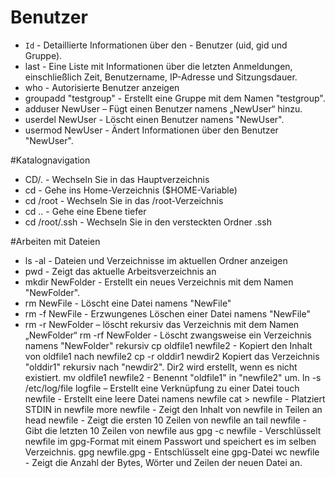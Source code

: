 # Benutzer
- `Id` - Detaillierte Informationen über den - Benutzer (uid, gid und Gruppe).
- last - Eine Liste mit Informationen über die letzten Anmeldungen, einschließlich Zeit, Benutzername, IP-Adresse und Sitzungsdauer.
- who - Autorisierte Benutzer anzeigen
- groupadd "testgroup" - Erstellt eine Gruppe mit dem Namen "testgroup".
- adduser NewUser – Fügt einen Benutzer namens „NewUser“ hinzu.
- userdel NewUser - Löscht einen Benutzer namens "NewUser".
- usermod NewUser - Ändert Informationen über den Benutzer "NewUser".

#Katalognavigation
- CD/. - Wechseln Sie in das Hauptverzeichnis
- cd - Gehe ins Home-Verzeichnis ($HOME-Variable)
- cd /root - Wechseln Sie in das /root-Verzeichnis
- cd .. - Gehe eine Ebene tiefer
- cd /root/.ssh - Wechseln Sie in den versteckten Ordner .ssh

#Arbeiten mit Dateien
- ls -al - Dateien und Verzeichnisse im aktuellen Ordner anzeigen
- pwd - Zeigt das aktuelle Arbeitsverzeichnis an
- mkdir NewFolder - Erstellt ein neues Verzeichnis mit dem Namen "NewFolder".
- rm NewFile - Löscht eine Datei namens "NewFile"
- rm -f NewFile - Erzwungenes Löschen einer Datei namens "NewFile"
- rm -r NewFolder – löscht rekursiv das Verzeichnis mit dem Namen „NewFolder“
rm -rf NewFolder - Löscht zwangsweise ein Verzeichnis namens "NewFolder" rekursiv
cp oldfile1 newfile2 - Kopiert den Inhalt von oldfile1 nach newfile2
cp -r olddir1 newdir2 Kopiert das Verzeichnis "olddir1" rekursiv nach "newdir2". Dir2 wird erstellt, wenn es nicht existiert.
mv oldfile1 newfile2 - Benennt "oldfile1" in "newfile2" um.
ln -s /etc/log/file logfile – Erstellt eine Verknüpfung zu einer Datei
touch newfile - Erstellt eine leere Datei namens newfile
cat > newfile - Platziert STDIN in newfile
more newfile - Zeigt den Inhalt von newfile in Teilen an
head newfile - Zeigt die ersten 10 Zeilen von newfile an
tail newfile - Gibt die letzten 10 Zeilen von newfile aus
gpg -c newfile - Verschlüsselt newfile im gpg-Format mit einem Passwort und speichert es im selben Verzeichnis.
gpg newfile.gpg - Entschlüsselt eine gpg-Datei
wc newfile - Zeigt die Anzahl der Bytes, Wörter und Zeilen der neuen Datei an.